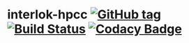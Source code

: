 # interlok-hpcc [![GitHub tag](https://img.shields.io/github/tag/adaptris/interlok-hpcc.svg)](https://github.com/adaptris/interlok-hpcc/tags) [![Build Status](https://travis-ci.org/adaptris/interlok-hpcc.svg?branch=develop)](https://travis-ci.org/adaptris/interlok-hpcc) [![Codacy Badge](https://api.codacy.com/project/badge/Grade/0488ef500fc240a3bd5a8842948fb993)](https://www.codacy.com/app/adaptris/interlok-socket?utm_source=github.com&amp;utm_medium=referral&amp;utm_content=adaptris/interlok-socket&amp;utm_campaign=Badge_Grade)
